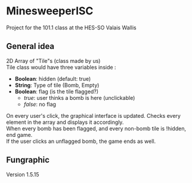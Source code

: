# MinesweeperISC
Project for the 101.1 class at the HES-SO Valais Wallis

## General idea
2D Array of "Tile"s (class made by us) \
Tile class would have three variables inside : 
- **Boolean**: hidden (default: true) 
- **String**: Type of tile (Bomb, Empty)
- **Boolean**: flag (is the tile flagged?)
  - *true*: user thinks a bomb is here (unclickable)
  - *false*: no flag

On every user's click, the graphical interface is updated. Checks every element in the array and displays it accordingly. \
When every bomb has been flagged, and every non-bomb tile is !hidden, end game. \
If the user clicks an unflagged bomb, the game ends as well.

## Fungraphic 
Version 1.5.15